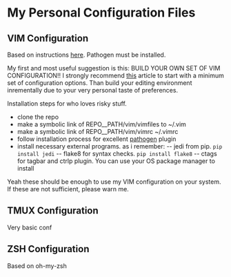 My Personal Configuration Files
===============================

VIM Configuration
-----------------
Based on instructions [here](http://haridas.in/vim-as-your-ide.html). Pathogen
must be installed.

My first and most useful suggestion is this: BUILD YOUR OWN SET OF VIM
CONFIGURATION!! I strongly recommend [this](http://mislav.uniqpath.com/2011/12/vim-revisited/) article to start with a minimum
set of configuration options. Than build your editing environment inrementally
due to your very personal taste of preferences. 

Installation steps for who loves risky stuff.

- clone the repo 
- make a symbolic link of REPO__PATH/vim/vimfiles to ~/.vim
- make a symbolic link of REPO__PATH/vim/vimrc ~/.vimrc
- follow installation process for excellent [pathogen]() plugin
- install necessary external programs. as i remember:
-- jedi from pip. `pip install jedi`
-- flake8 for syntax checks. `pip install flake8`
-- ctags for tagbar and ctrlp plugin. You can use your OS package manager to
install

Yeah these should be enough to use my VIM configuration on your system. If
these are not sufficient, please warn me.

TMUX Configuration
------------------
Very basic conf

ZSH Configuration
-----------------
Based on oh-my-zsh
